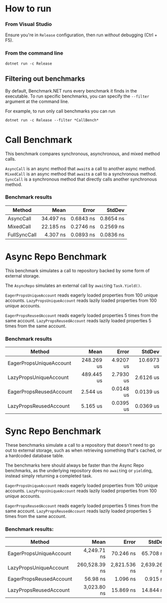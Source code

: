 ﻿# How to run

### From Visual Studio
Ensure you're in `Release` configuration, then run *without* debugging (Ctrl + F5).

### From the command line
```
dotnet run -c Release
```

## Filtering out benchmarks
By default, Benchmark.NET runs every benchmark it finds in the executable. To run
specific benchmarks, you can specify the `--filter` argument at the command line.

For example, to run only call benchmarks you can run

```
dotnet run -c Release --filter *CallBench*
```

# Call Benchmark
This benchmark compares synchronous, asynchronous, and mixed method calls.

`AsyncCall` is an async method that `await`s a call to another async method.
`MixedCall` is an async method that `await`s a call to a synchronous method.
`SyncCall` is a synchronous method that directly calls another synchronous method.

### Benchmark results

|       Method |      Mean |     Error |    StdDev |
|------------- |----------:|----------:|----------:|
|    AsyncCall | 34.497 ns | 0.6843 ns | 0.8654 ns |
|    MixedCall | 22.185 ns | 0.2746 ns | 0.2569 ns |
| FullSyncCall |  4.307 ns | 0.0893 ns | 0.0836 ns |

# Async Repo Benchmark
This benchmark simulates a call to repository backed by some form of external storage.

The `AsyncRepo` simulates an external call by `await`ing `Task.Yield()`.

`EagerPropsUniqueAccount` reads eagerly loaded properties from 100 unique accounts.
`LazyPropsUniqueAccount` reads lazily loaded properties from 100 unique accounts.

`EagerPropsReusedAccount` reads eagerly loaded properties 5 times from the same account.
`LazyPropsReusedAccount` reads lazily loaded properties 5 times from the same account.

### Benchmark results

|                  Method |       Mean |     Error |     StdDev |
|------------------------ |-----------:|----------:|-----------:|
| EagerPropsUniqueAccount | 248.269 us | 4.9207 us | 10.6973 us |
|  LazyPropsUniqueAccount | 489.445 us | 2.7930 us |  2.6126 us |
| EagerPropsReusedAccount |   2.544 us | 0.0148 us |  0.0139 us |
|  LazyPropsReusedAccount |   5.165 us | 0.0395 us |  0.0369 us |

# Sync Repo Benchmark
These benchmarks simulate a call to a repository that doesn't need to go out to external
storage, such as when retrieving something that's cached, or a hardcoded database table.

The benchmarks here should always be faster than the Async Repo benchmarks, as the
underlying repository does no `await`ing or `yield`ing, instead simply returning a
completed task.

`EagerPropsUniqueAccount` reads eagerly loaded properties from 100 unique accounts.
`LazyPropsUniqueAccount` reads lazily loaded properties from 100 unique accounts.

`EagerPropsReusedAccount` reads eagerly loaded properties 5 times from the same account.
`LazyPropsReusedAccount` reads lazily loaded properties 5 times from the same account.

### Benchmark results:

|                  Method |          Mean |        Error |       StdDev |
|------------------------ |--------------:|-------------:|-------------:|
| EagerPropsUniqueAccount |   4,249.71 ns |    70.246 ns |    65.708 ns |
|  LazyPropsUniqueAccount | 260,528.39 ns | 2,821.536 ns | 2,639.266 ns |
| EagerPropsReusedAccount |      56.98 ns |     1.096 ns |     0.915 ns |
|  LazyPropsReusedAccount |   3,023.80 ns |    15.869 ns |    14.844 ns |
